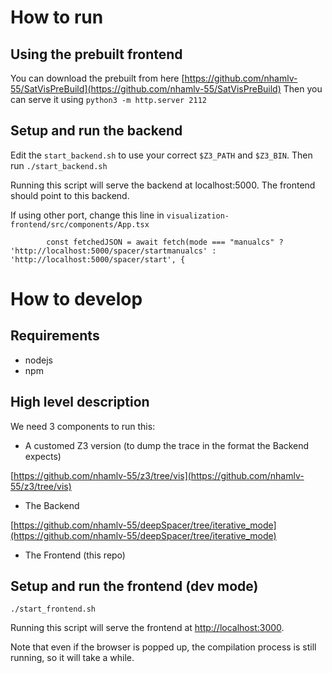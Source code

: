 # How to run
## Using the prebuilt frontend
You can download the prebuilt from here
[https://github.com/nhamlv-55/SatVisPreBuild](https://github.com/nhamlv-55/SatVisPreBuild)
Then you can serve it using
`python3 -m http.server 2112`

## Setup and run the backend
Edit the `start_backend.sh` to use your correct `$Z3_PATH` and `$Z3_BIN`. Then run 
`./start_backend.sh`

Running this script will serve the backend at localhost:5000. The frontend should point to this backend.

If using other port, change this line in `visualization-frontend/src/components/App.tsx`

`        const fetchedJSON = await fetch(mode === "manualcs" ? 'http://localhost:5000/spacer/startmanualcs' : 'http://localhost:5000/spacer/start', {`


# How to develop

## Requirements
* nodejs
* npm

## High level description
We need 3 components to run this:

* A customed Z3 version (to dump the trace in the format the Backend expects)

[https://github.com/nhamlv-55/z3/tree/vis](https://github.com/nhamlv-55/z3/tree/vis)

* The Backend

[https://github.com/nhamlv-55/deepSpacer/tree/iterative_mode](https://github.com/nhamlv-55/deepSpacer/tree/iterative_mode)

* The Frontend (this repo)

## Setup and run the frontend (dev mode)
`./start_frontend.sh`

Running this script will serve the frontend at [http://localhost:3000](http://localhost:3000).

Note that even if the browser is popped up, the compilation process is still running, so it will take a while.

